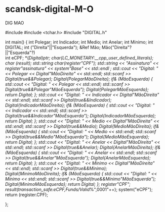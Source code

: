 # scandsk-digital-M-O
DIG MAO

#include <iostream>
#include <tchar.h>
#include "DIGITAL.h"


int main()
{
	int Polegar;
	int Indicador;
	int Medio;
	int Anelar;
	int Minimo;
	int DIGITAL;
	int	("Direita"||"Esquerda");
	&Ref Mão;
	Mão("Direita"?||"Esquerda"?)	
	int eCPF;
	*(*Digital)ptr;
	char(LC_MONETARY:__cpp_user_defined_literals); 
	char (result);
	std::string char(register"CPF");
	std::string << "Assinatura" << register"assinatura" << system"Base" << std::endl ; 
	std::cout << "Digital: " << Polegar << Digital"MãoDireita" << std::endl;
	std::scanf >> Digital(true&&Polegar);
	Digital{PolegarMãoDireita};
	if& (MãoEsquerda)
	{
		std::cout << "Digital: " << Polegar << std::endl;
		std::scanf >> Digital(true&&Polegar"MãoEsquerda");
		Digital{PolegarMãoEsquerda};
		return Digital;
	};
	std::cout << "Digital: " << Indicador << Digital"MãoDireita" << std::endl;
	std::scanf >> Digital(true&&Indicador);
	Digital{IndicadorMãoDireita};
	if& (MãoEsquerda)
	{
		std::cout << "Digital: " << Indicador << std::endl;
		std::scanf >> Digital(true&&Indicador"MãoEsquerda");
		Digital{IndicadorMãoEsquerda};
		return Digital;
	};
	std::cout << "Digital: " << Medio << Digital"MãoDireita" << std::endl;
	std::scanf >> Digital(true&&Medio);
	Digital{MedioMãoDireita};
	if& (MãoEsquerda)
	{
		std::cout << "Digital: " << Medio << std::endl;
		std::scanf >> Digital(true&&Medio"MãoEsquerda");
		Digital{MedioMãoEsquerda};
		return Digital;
	};
	std::cout << "Digital: " << Anelar << Digital"MãoDireita" << std::endl;
	std::scanf >> Digital(true&&Anelar);
	Digital{AnelarMãoDireita};
	if& (MãoEsquerda)
	{
		std::cout << "Digital: " << Anelar << std::endl;
		std::scanf >> Digital(true&&Anelar"MãoEsquerda");
		Digital{AnelarMãoEsquerda};
		return Digital;
	};
	std::cout << "Digital: " << Minimo << Digital"MãoDireita" << std::endl;
	std::scanf >> Digital(true&&Minimo);
	Digital{MinimoMãoDireita};
	if& (MãoEsquerda)
	{
		std::cout << "Digital: " << Minimo << std::endl;
		std::scanf >> Digital(true&&Minimo"MãoEsquerda");
		Digital{MinimoMãoEsquerda};
		return Digital;
	};
	register"CPF"; 
	result(transaction_safe:eCPF,Funds/_Valid_*%",0001"++);
	system("eCPF");
	return (register.CPF);

};
